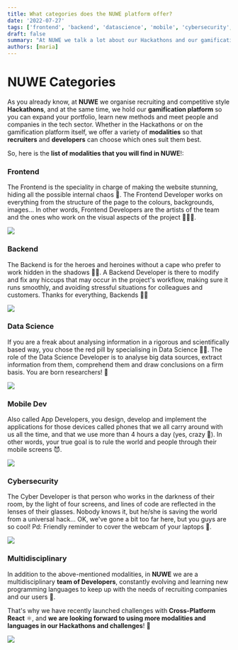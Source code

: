 ```yaml
---
title: What categories does the NUWE platform offer?
date: '2022-07-27'
tags: ['frontend', 'backend', 'datascience', 'mobile', 'cybersecurity', 'crossplatformreact', 'digital', 'techtalent', 'HR', 'employee', 'employee', 'companies', 'hackathon', 'plataformadigital', 'modalities', 'NUWE', 'user', 'user', 'user']
draft: false
summary: "At NUWE we talk a lot about our Hackathons and our gamification platform, but what modalities can we offer you to test your skills?"
authors: [maria]
---
```


  
# NUWE Categories 


As you already know, at **NUWE** we organise recruiting and competitive style **Hackathons**, and at the same time, we hold our **gamification platform** so you can expand your portfolio, learn new methods and meet people and companies in the tech sector. Whether in the Hackathons or on the gamification platform itself, we offer a variety of **modalities** so that **recruiters** and **developers** can choose which ones suit them best.

  

So, here is the **list of modalities that you will find in NUWE**!:

  

### Frontend

The Frontend is the speciality in charge of making the website stunning, hiding all the possible internal chaos 😬. The Frontend Developer works on everything from the structure of the page to the colours, backgrounds, images... In other words, Frontend Developers are the artists of the team and the ones who work on the visual aspects of the project 👩🏻‍🎨.

  

![](https://t20463730.p.clickup-attachments.com/t20463730/feb99d31-0190-4b0d-8e32-1cef6f7316ea/image.png)

  

### Backend

The Backend is for the heroes and heroines without a cape who prefer to work hidden in the shadows 😶‍🌫️. A Backend Developer is there to modify and fix any hiccups that may occur in the project's workflow, making sure it runs smoothly, and avoiding stressful situations for colleagues and customers. Thanks for everything, Backends ✊🏻

  

![](https://t20463730.p.clickup-attachments.com/t20463730/543e46db-01e8-40ad-a311-9f37e80cfe61/image.png)

  

### Data Science

If you are a freak about analysing information in a rigorous and scientifically based way, you chose the red pill by specialising in Data Science 💊🐇. The role of the Data Science Developer is to analyse big data sources, extract information from them, comprehend them and draw conclusions on a firm basis. You are born researchers! 🔎

  

![](https://t20463730.p.clickup-attachments.com/t20463730/a369c177-3054-4fa7-be21-f1ddb4454547/image.png)

  

### Mobile Dev

Also called App Developers, you design, develop and implement the applications for those devices called phones that we all carry around with us all the time, and that we use more than 4 hours a day (yes, crazy 🤯). In other words, your true goal is to rule the world and people through their mobile screens 😈.

  

![](https://t20463730.p.clickup-attachments.com/t20463730/29cc6460-90fc-46c1-b84c-47eb5ec9307f/image.png)

  

### Cybersecurity

The Cyber Developer is that person who works in the darkness of their room, by the light of four screens, and lines of code are reflected in the lenses of their glasses. Nobody knows it, but he/she is saving the world from a universal hack... OK, we've gone a bit too far here, but you guys are so cool! Pd: Friendly reminder to cover the webcam of your laptops 🥶.

  

![](https://t20463730.p.clickup-attachments.com/t20463730/020f7f9d-d732-4428-93d4-42ad775c6b49/image.png)

  

### Multidisciplinary

In addition to the above-mentioned modalities, in **NUWE** we are a multidisciplinary **team of Developers**, constantly evolving and learning new programming languages to keep up with the needs of recruiting companies and our users 💚.

That's why we have recently launched challenges with **Cross-Platform React** ⚛️, and **we are looking forward to using more modalities and languages in our Hackathons and challenges**! 🚀

  

![](https://t20463730.p.clickup-attachments.com/t20463730/48b5c7a8-be7c-4b01-8618-300ee2b1d476/image.png)